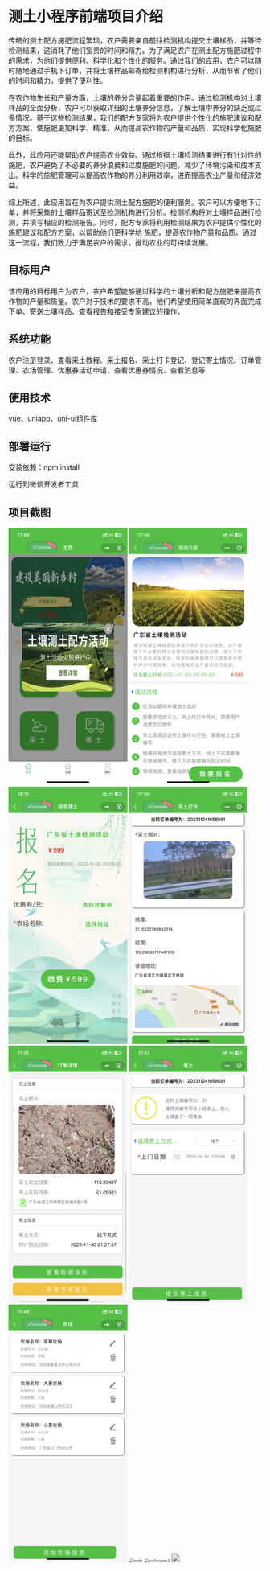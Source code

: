 # 测土小程序前端项目介绍

传统的测土配方施肥流程繁琐，农户需要亲自前往检测机构提交土壤样品，并等待检测结果，这消耗了他们宝贵的时间和精力。为了满足农户在测土配方施肥过程中的需求，为他们提供便利、科学化和个性化的服务。通过我们的应用，农户可以随时随地通过手机下订单，并将土壤样品邮寄给检测机构进行分析，从而节省了他们的时间和精力，提供了便利性。

在农作物生长和产量方面，土壤的养分含量起着重要的作用。通过检测机构对土壤样品的全面分析，农户可以获取详细的土壤养分信息，了解土壤中养分的缺乏或过多情况。基于这些检测结果，我们的配方专家将为农户提供个性化的施肥建议和配方方案，使施肥更加科学、精准，从而提高农作物的产量和品质，实现科学化施肥的目标。

此外，此应用还能帮助农户提高农业效益。通过根据土壤检测结果进行有针对性的施肥，农户避免了不必要的养分浪费和过度施肥的问题，减少了环境污染和成本支出。科学的施肥管理可以提高农作物的养分利用效率，进而提高农业产量和经济效益。

综上所述，此应用旨在为农户提供测土配方施肥的便利服务。农户可以方便地下订单，并将采集的土壤样品寄送至检测机构进行分析。检测机构将对土壤样品进行检测，并填写相应的检测报告。同时，配方专家将利用检测结果为农户提供个性化的施肥建议和配方方案，以帮助他们更科学地 施肥，提高农作物产量和品质。通过这一流程，我们致力于满足农户的需求，推动农业的可持续发展。

## 目标用户

该应用的目标用户为农户，农户希望能够通过科学的土壤分析和配方施肥来提高农作物的产量和质量。农户对于技术的要求不高，他们希望使用简单直观的界面完成下单、寄送土壤样品、查看报告和接受专家建议的操作。

## 系统功能

农户注册登录、查看采土教程、采土报名、采土打卡登记、登记寄土情况、订单管理、农场管理、优惠券活动申请、查看优惠券情况、查看消息等

## 使用技术

vue、uniapp、uni-ui组件库

## 部署运行

安装依赖：npm install

运行到微信开发者工具

## 项目截图

<img src="./static\readme\shouye.png" style="zoom:50%;" />

<img src="./static\readme\jieshao.png" style="zoom:50%;" />

<img src="./static\readme\baoming.png" style="zoom:50%;" />

<img src="./static\readme\caitudaka.png" alt="caitudaka" style="zoom:50%;" />

<img src="./static\readme\dingdan.png" alt="dingdan" style="zoom:50%;" />

<img src="./static\readme\jitu.png" alt="jitu" style="zoom:50%;" />

<img src="./static\readme\nongchang.png" alt="nongchang" style="zoom:50%;" />

<img src="./soil_t_wechar_vue\static\readme\wode.png" alt="wode" style="zoom:50%;" />

<img src="./soil_t_wechar_vue\static\readme\youhuiquan2.png" alt="youhuiquan2" style="zoom:50%;" />

<img src="./soil_t_wechar_vue\static\readme\dindanliebiao.png"  />

